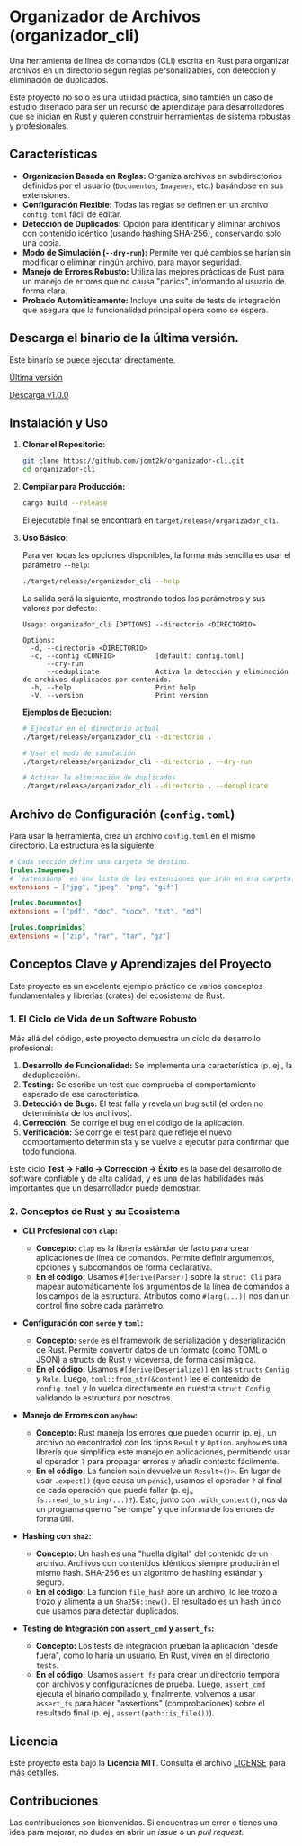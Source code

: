# Organizador de Archivos (organizador_cli)

Una herramienta de línea de comandos (CLI) escrita en Rust para organizar archivos en un directorio según reglas personalizables, con detección y eliminación de duplicados.

Este proyecto no solo es una utilidad práctica, sino también un caso de estudio diseñado para ser un recurso de aprendizaje para desarrolladores que se inician en Rust y quieren construir herramientas de sistema robustas y profesionales.

## Características

*   **Organización Basada en Reglas:** Organiza archivos en subdirectorios definidos por el usuario (`Documentos`, `Imagenes`, etc.) basándose en sus extensiones.
*   **Configuración Flexible:** Todas las reglas se definen en un archivo `config.toml` fácil de editar.
*   **Detección de Duplicados:** Opción para identificar y eliminar archivos con contenido idéntico (usando hashing SHA-256), conservando solo una copia.
*   **Modo de Simulación (`--dry-run`):** Permite ver qué cambios se harían sin modificar o eliminar ningún archivo, para mayor seguridad.
*   **Manejo de Errores Robusto:** Utiliza las mejores prácticas de Rust para un manejo de errores que no causa "panics", informando al usuario de forma clara.
*   **Probado Automáticamente:** Incluye una suite de tests de integración que asegura que la funcionalidad principal opera como se espera.

## Descarga el binario de la última versión.

Este binario se puede ejecutar directamente.

[Última versión](https://github.com/jcmt2k/organizador-cli/releases/latest)

[Descarga v1.0.0](https://github.com/jcmt2k/organizador-cli/releases/download/v1.0.0/organizador_cli)

## Instalación y Uso

1.  **Clonar el Repositorio:**
    ```sh
    git clone https://github.com/jcmt2k/organizador-cli.git
    cd organizador-cli
    ```

2.  **Compilar para Producción:**
    ```sh
    cargo build --release
    ```
    El ejecutable final se encontrará en `target/release/organizador_cli`.

3.  **Uso Básico:**

    Para ver todas las opciones disponibles, la forma más sencilla es usar el parámetro `--help`:

    ```sh
    ./target/release/organizador_cli --help
    ```

    La salida será la siguiente, mostrando todos los parámetros y sus valores por defecto:
    ```
    Usage: organizador_cli [OPTIONS] --directorio <DIRECTORIO>
    
    Options:
      -d, --directorio <DIRECTORIO>  
      -c, --config <CONFIG>          [default: config.toml]
          --dry-run                  
          --deduplicate              Activa la detección y eliminación de archivos duplicados por contenido.
      -h, --help                     Print help
      -V, --version                  Print version
    ```

    **Ejemplos de Ejecución:**
    ```sh
    # Ejecutar en el directorio actual
    ./target/release/organizador_cli --directorio .
    
    # Usar el modo de simulación
    ./target/release/organizador_cli --directorio . --dry-run
    
    # Activar la eliminación de duplicados
    ./target/release/organizador_cli --directorio . --deduplicate
    ```

## Archivo de Configuración (`config.toml`)

Para usar la herramienta, crea un archivo `config.toml` en el mismo directorio. La estructura es la siguiente:

```toml
# Cada sección define una carpeta de destino.
[rules.Imagenes]
# `extensions` es una lista de las extensiones que irán en esa carpeta.
extensions = ["jpg", "jpeg", "png", "gif"]

[rules.Documentos]
extensions = ["pdf", "doc", "docx", "txt", "md"]

[rules.Comprimidos]
extensions = ["zip", "rar", "tar", "gz"]
```

## Conceptos Clave y Aprendizajes del Proyecto

Este proyecto es un excelente ejemplo práctico de varios conceptos fundamentales y librerías (crates) del ecosistema de Rust.

### 1. El Ciclo de Vida de un Software Robusto

Más allá del código, este proyecto demuestra un ciclo de desarrollo profesional:
1.  **Desarrollo de Funcionalidad:** Se implementa una característica (p. ej., la deduplicación).
2.  **Testing:** Se escribe un test que comprueba el comportamiento esperado de esa característica.
3.  **Detección de Bugs:** El test falla y revela un bug sutil (el orden no determinista de los archivos).
4.  **Corrección:** Se corrige el bug en el código de la aplicación.
5.  **Verificación:** Se corrige el test para que refleje el nuevo comportamiento determinista y se vuelve a ejecutar para confirmar que todo funciona.

Este ciclo **Test -> Fallo -> Corrección -> Éxito** es la base del desarrollo de software confiable y de alta calidad, y es una de las habilidades más importantes que un desarrollador puede demostrar.

### 2. Conceptos de Rust y su Ecosistema

*   **CLI Profesional con `clap`:**
    *   **Concepto:** `clap` es la librería estándar de facto para crear aplicaciones de línea de comandos. Permite definir argumentos, opciones y subcomandos de forma declarativa.
    *   **En el código:** Usamos `#[derive(Parser)]` sobre la `struct Cli` para mapear automáticamente los argumentos de la línea de comandos a los campos de la estructura. Atributos como `#[arg(...)]` nos dan un control fino sobre cada parámetro.

*   **Configuración con `serde` y `toml`:**
    *   **Concepto:** `serde` es el framework de serialización y deserialización de Rust. Permite convertir datos de un formato (como TOML o JSON) a structs de Rust y viceversa, de forma casi mágica.
    *   **En el código:** Usamos `#[derive(Deserialize)]` en las `structs` `Config` y `Rule`. Luego, `toml::from_str(&content)` lee el contenido de `config.toml` y lo vuelca directamente en nuestra `struct Config`, validando la estructura por nosotros.

*   **Manejo de Errores con `anyhow`:**
    *   **Concepto:** Rust maneja los errores que pueden ocurrir (p. ej., un archivo no encontrado) con los tipos `Result` y `Option`. `anyhow` es una librería que simplifica este manejo en aplicaciones, permitiendo usar el operador `?` para propagar errores y añadir contexto fácilmente.
    *   **En el código:** La función `main` devuelve un `Result<()>`. En lugar de usar `.expect()` (que causa un `panic`), usamos el operador `?` al final de cada operación que puede fallar (p. ej., `fs::read_to_string(...)?`). Esto, junto con `.with_context()`, nos da un programa que no "se rompe" y que informa de los errores de forma útil.

*   **Hashing con `sha2`:**
    *   **Concepto:** Un hash es una "huella digital" del contenido de un archivo. Archivos con contenidos idénticos siempre producirán el mismo hash. SHA-256 es un algoritmo de hashing estándar y seguro.
    *   **En el código:** La función `file_hash` abre un archivo, lo lee trozo a trozo y alimenta a un `Sha256::new()`. El resultado es un hash único que usamos para detectar duplicados.

*   **Testing de Integración con `assert_cmd` y `assert_fs`:**
    *   **Concepto:** Los tests de integración prueban la aplicación "desde fuera", como lo haría un usuario. En Rust, viven en el directorio `tests`.
    *   **En el código:** Usamos `assert_fs` para crear un directorio temporal con archivos y configuraciones de prueba. Luego, `assert_cmd` ejecuta el binario compilado y, finalmente, volvemos a usar `assert_fs` para hacer "assertions" (comprobaciones) sobre el resultado final (p. ej., `assert(path::is_file())`).

## Licencia

Este proyecto está bajo la **Licencia MIT**. Consulta el archivo [LICENSE](LICENSE) para más detalles.

## Contribuciones

Las contribuciones son bienvenidas. Si encuentras un error o tienes una idea para mejorar, no dudes en abrir un *issue* o un *pull request*.
